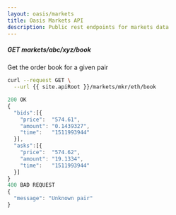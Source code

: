 ```yaml
---
layout: oasis/markets
title: Oasis Markets API
description: Public rest endpoints for markets data
---
```


##### GET markets/abc/xyz/book

Get the order book for a given pair

```bash
curl --request GET \
  --url {{ site.apiRoot }}/markets/mkr/eth/book
```

```javascript
200 OK
{
  "bids":[{
    "price":  "574.61",
    "amount": "0.1439327",
    "time":   "1511993944"
  }],
  "asks":[{
    "price":  "574.62",
    "amount": "19.1334",
    "time":   "1511993944"
  }]
}
400 BAD REQUEST
{
  "message": "Unknown pair"
}
```
